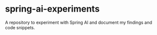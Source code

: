 # spring-ai-experiments
A repository to experiment with Spring AI and document my findings and code snippets.
